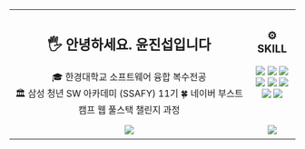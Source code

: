 <table align="center" style="border-collapse: collapse; border: none;">
  <tr align="center" style="border: 1 solid none;">
    <td valign="top" style="border-left:none; !important; padding: 8px;">
      <!-- ID 1 -->
      <h2>🖐️ 안녕하세요. 윤진섭입니다</h2>
<!--       <a href="https://github.com/jinseobyun">
         <img src="https://hits.seeyoufarm.com/api/count/incr/badge.svg?url=https%3A%2F%2Fgithub.com%2Fjinseobyun&count_bg=%2379C83D&title_bg=%23555555&icon=&icon_color=%23E7E7E7&title=hits&edge_flat=false"/>
      </a><br> -->
      🎓 한경대학교 소프트웨어 융합 복수전공<br>
      🏛️ 삼성 청년 SW 아카데미 (SSAFY) 11기
      🍀 네이버 부스트캠프 웹 풀스택 챌린지 과정
    </td>

  <td valign="top" style="border: none !important; padding: 8px;">
    <!-- ID 2 -->
    <h3>⚙️ SKILL </h3>
    <img src="https://img.shields.io/badge/Java-orange?style=flat-square&logo=java&logoColor=white"/>
    <img src="https://img.shields.io/badge/Spring Boot-6DB33F?style=flat-square&logo=SpringBoot&logoColor=white"/>    
    <img src="https://img.shields.io/badge/Spring JPA-59666C?style=flat-square&logo=hibernate&logoColor=white"/><br>
    <img src="https://img.shields.io/badge/MySQL-4479A1?style=flat-square&logo=MySQL&logoColor=white"/>
    <img src="https://img.shields.io/badge/Elasticsearch-005571?style=flat-square&logo=elasticsearch&logoColor=white"/>
    <img src="https://img.shields.io/badge/Redis-%23DD0031.svg?&style=flat-square&logo=redis&logoColor=white"/><br>
    <img src="https://img.shields.io/badge/Docker-2496ED?style=flat-square&logo=Docker&logoColor=white"/>
    <img src="https://img.shields.io/badge/Jenkins-D24939?style=flat-square&logo=Jenkins&logoColor=white"/>
  </td>
  </tr>

  <tr align="center" style="border: none;">
    <td valign="top" style="border: none !important; padding: 8px;">
      <!-- ID 3 -->
      <img src="https://mazassumnida.wtf/api/v2/generate_badge?boj=wlstjq447"/>
    </td>

  <td valign="top" style="border: none !important; padding: 8px;">
    <!-- ID 4 -->
    <img src="https://github-readme-stats.vercel.app/api/top-langs/?username=jinseobyun&layout=compact&hide=javascript,css,scss,typescript&theme=dracula&langs_count=8"/>
  </td>
  </tr>
</table>
